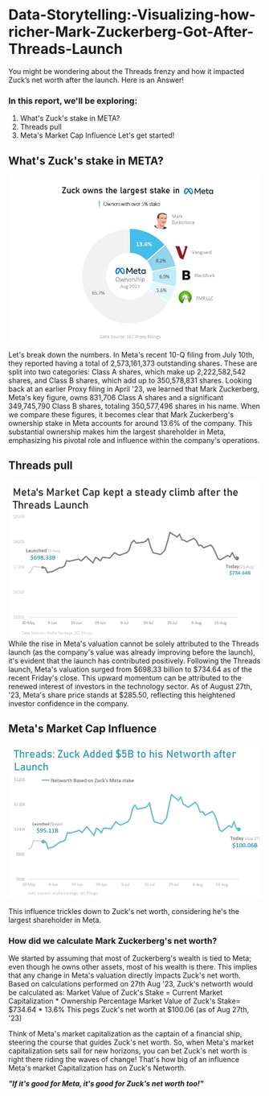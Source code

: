 # Data-Storytelling:-Visualizing-how-richer-Mark-Zuckerberg-Got-After-Threads-Launch
You might be wondering about the Threads frenzy and how it impacted Zuck’s net worth after the launch. Here is an Answer!

### In this report, we'll be exploring:
1. What's Zuck's stake in META?
2. Threads pull
3. Meta's Market Cap Influence
Let's get started!

## What's Zuck's stake in META?
![](https://raw.githubusercontent.com/Driplytics/Data-Storytelling-Visualizing-how-richer-Mark-Zuckerberg-Got-After-Threads-Launch/main/Zuck's%20Stake.webp)

Let's break down the numbers. In Meta's recent 10-Q filing from July 10th, they reported having a total of 2,573,161,373 outstanding shares. These are split into two categories: Class A shares, which make up 2,222,582,542 shares, and Class B shares, which add up to 350,578,831 shares.
Looking back at an earlier Proxy filing in April '23, we learned that Mark Zuckerberg, Meta's key figure, owns 831,706 Class A shares and a significant 349,745,790 Class B shares, totaling 350,577,496 shares in his name.
When we compare these figures, it becomes clear that Mark Zuckerberg's ownership stake in Meta accounts for around 13.6% of the company. This substantial ownership makes him the largest shareholder in Meta, emphasizing his pivotal role and influence within the company's operations.

## Threads pull
![](https://github.com/Driplytics/Data-Storytelling-Visualizing-how-richer-Mark-Zuckerberg-Got-After-Threads-Launch/blob/main/Market%20Cap%20history.webp)
While the rise in Meta's valuation cannot be solely attributed to the Threads launch (as the company's value was already improving before the launch), it's evident that the launch has contributed positively. Following the Threads launch, Meta's valuation surged from $698.33 billion to $734.64 as of the recent Friday's close.
This upward momentum can be attributed to the renewed interest of investors in the technology sector. As of August 27th, '23, Meta's share price stands at $285.50, reflecting this heightened investor confidence in the company.

## Meta's Market Cap Influence
![](https://github.com/Driplytics/Data-Storytelling-Visualizing-how-richer-Mark-Zuckerberg-Got-After-Threads-Launch/blob/main/Zuck's%20Networth%20history.webp)

This influence trickles down to Zuck's net worth, considering he's the largest shareholder in Meta.
### How did we calculate Mark Zuckerberg's net worth?
We started by assuming that most of Zuckerberg's wealth is tied to Meta; even though he owns other assets, most of his wealth is there.
This implies that any change in Meta's valuation directly impacts Zuck's net worth.
Based on calculations performed on 27th Aug '23, Zuck's networth would be calculated as:
Market Value of Zuck's Stake = Current Market Capitalization * Ownership Percentage
Market Value of Zuck's Stake= $734.64 * 13.6%
This pegs Zuck's net worth at $100.06 (as of Aug 27th, '23)

Think of Meta's market capitalization as the captain of a financial ship, steering the course that guides Zuck's net worth. So, when Meta's market capitalization sets sail for new horizons, you can bet Zuck's net worth is right there riding the waves of change! That's how big of an influence Meta's market Capitalization has on Zuck's Networth.

**_"If it's good for Meta, it's good for Zuck's net worth too!"_**
